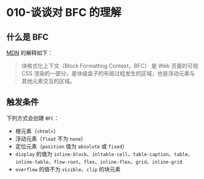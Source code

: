 # 010-谈谈对 BFC 的理解

## 什么是 BFC

[MDN](https://developer.mozilla.org/zh-CN/docs/Web/Guide/CSS/Block_formatting_context) 的解释如下：
> 块格式化上下文（Block Formatting Context，BFC） 是 Web 页面的可视 CSS 渲染的一部分，是块级盒子的布局过程发生的区域，也是浮动元素与其他元素交互的区域。

## 触发条件

下列方式会创建 `BFC`：

+ 根元素（`<html>`）
+ 浮动元素（`float` 不为 `none`）
+ 定位元素（`position` 值为 `absolute` 或 `fixed`）
+ `display` 的值为 `inline-block`、`inltable-cell`、`table-caption`、`table`、`inline-table`、`flow-root`、`flex`、`inline-flex`、`grid`、`inline-grid`
+ `overflow` 的值不为 `visible`、`clip` 的块元素